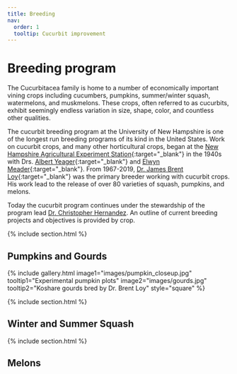 ```yaml
---
title: Breeding 
nav:
  order: 1
  tooltip: Cucurbit improvement 
---
```


# <i class="fas fa-seedling"></i>Breeding program
The Cucurbitacea family is home to a number of economically important vining crops including cucumbers, pumpkins, summer/winter squash, watermelons, and muskmelons.
These crops, often referred to as cucurbits, exhibit seemingly endless variation in size, shape, color, and countless other qualities. 

The cucurbit breeding program at the University of New Hampshire is one of the longest run breeding programs of its kind in the United States.
Work on cucurbit crops, and many other horticultural crops, began at the [New Hampshire Agricultural Experiment Station](https://colsa.unh.edu/new-hampshire-agricultural-experiment-station){:target="_blank"} in the 1940s with Drs. [Albert Yeager](https://en.wikipedia.org/wiki/Albert_F._Yeager){:target="_blank"} and [Elwyn Meader](https://en.wikipedia.org/wiki/Elwyn_Meader){:target="_blank"}. From 1967-2019, [Dr. James Brent Loy](https://www.unh.edu/unhtoday/2019/03/fruits-unh-breeding-research){:target="_blank"} was the primary breeder working with cucurbit crops.
His work lead to the release of over 80 varieties of squash, pumpkins, and melons.

Today the cucurbit program continues under the stewardship of the program lead [Dr. Christopher Hernandez](https://unhcucurbits.org/members/chris-hernandez.html).
An outline of current breeding projects and objectives is provided by crop.

{% include section.html %}

## Pumpkins and Gourds

{%
  include gallery.html
  image1="images/pumpkin_closeup.jpg"
  tooltip1="Experimental pumpkin plots"
  image2="images/gourds.jpg"
  tooltip2="Koshare gourds bred by Dr. Brent Loy"
  style="square"
%}

{% include section.html %}

## Winter and Summer Squash

{% include section.html %}

## Melons
